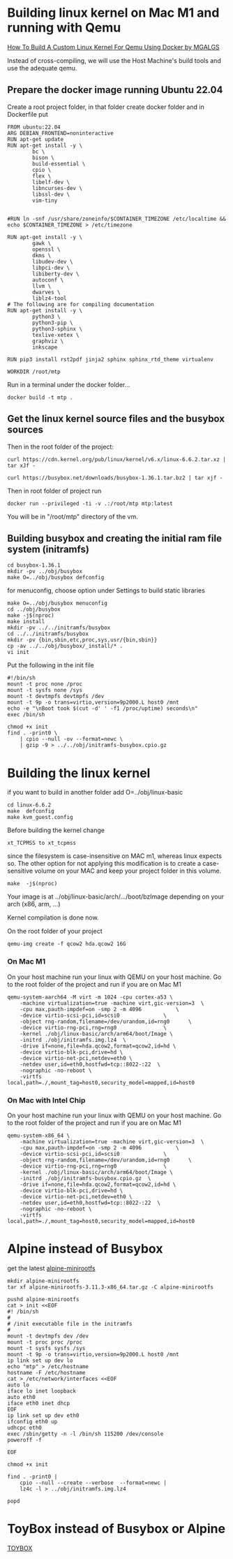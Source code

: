 # Building linux kernel on Mac M1 and running with Qemu

[How To Build A Custom Linux Kernel For Qemu Using Docker by MGALGS](https://mgalgs.io/2021/03/23/how-to-build-a-custom-linux-kernel-for-qemu-using-docker.html)

Instead of cross-compiling, we will use the Host Machine's build tools and use the adequate qemu.

## Prepare the docker image running Ubuntu 22.04

Create a root project folder, in that folder create docker folder and in Dockerfile put
```
FROM ubuntu:22.04
ARG DEBIAN_FRONTEND=noninteractive
RUN apt-get update
RUN apt-get install -y \
        bc \
        bison \
        build-essential \
        cpio \
        flex \
        libelf-dev \
        libncurses-dev \
        libssl-dev \
        vim-tiny 


#RUN ln -snf /usr/share/zoneinfo/$CONTAINER_TIMEZONE /etc/localtime && echo $CONTAINER_TIMEZONE > /etc/timezone

RUN apt-get install -y \
        gawk \
        openssl \
        dkms \
        libudev-dev \
        libpci-dev \
        libiberty-dev \
        autoconf \
        llvm \
        dwarves \
        liblz4-tool 
# The following are for compiling documentation
RUN apt-get install -y \
        python3 \
        python3-pip \ 
        python3-sphinx \
        texlive-xetex \
        graphviz \
        inkscape

RUN pip3 install rst2pdf jinja2 sphinx sphinx_rtd_theme virtualenv

WORKDIR /root/mtp

```

Run in a terminal under the docker folder...
```
docker build -t mtp .
```


## Get the linux kernel source files and the busybox sources

Then in the root folder of the project:

```
curl https://cdn.kernel.org/pub/linux/kernel/v6.x/linux-6.6.2.tar.xz | tar xJf -

curl https://busybox.net/downloads/busybox-1.36.1.tar.bz2 | tar xjf -
```


Then in root folder of project run
```
docker run --privileged -ti -v .:/root/mtp mtp:latest
```

You will be in "/root/mtp" directory of the vm.

## Building busybox and creating the initial ram file system (initramfs)

```
cd busybox-1.36.1
mkdir -pv ../obj/busybox
make O=../obj/busybox defconfig
```

for menuconfig, choose option under Settings to build static libraries

```
make O=../obj/busybox menuconfig
cd ../obj/busybox
make -j$(nproc)
make install
mkdir -pv ../../initramfs/busybox
cd ../../initramfs/busybox
mkdir -pv {bin,sbin,etc,proc,sys,usr/{bin,sbin}}
cp -av ../../obj/busybox/_install/* .
vi init
```
Put the following in the init file
```
#!/bin/sh
mount -t proc none /proc
mount -t sysfs none /sys
mount -t devtmpfs devtmpfs /dev
mount -t 9p -o trans=virtio,version=9p2000.L host0 /mnt
echo -e "\nBoot took $(cut -d' ' -f1 /proc/uptime) seconds\n"
exec /bin/sh

```

```
chmod +x init
find . -print0 \
    | cpio --null -ov --format=newc \
    | gzip -9 > ../../obj/initramfs-busybox.cpio.gz
```


# Building the linux kernel
if you want to build in another folder add O=../obj/linux-basic 
```
cd linux-6.6.2
make  defconfig
make kvm_guest.config
```


Before building the kernel change
```
xt_TCPMSS to xt_tcpmss
```
since the filesystem is case-insensitive on MAC m1, whereas linux expects so. The other option for not applying this modification is to create a case-sensitive volume on your MAC and keep your project folder in this volume.

```
make  -j$(nproc)     
```

Your image is at ../obj/linux-basic/arch/.../boot/bzImage depending on your arch (x86, arm, ...)

Kernel compilation is done now. 


On the root folder of your project 
```
qemu-img create -f qcow2 hda.qcow2 16G
```

### On Mac M1

On your host machine run your linux with QEMU on your host machine.  Go to the root folder of the project and run if you are on Mac M1
```
qemu-system-aarch64 -M virt -m 1024 -cpu cortex-a53 \
    -machine virtualization=true -machine virt,gic-version=3  \
    -cpu max,pauth-impdef=on -smp 2 -m 4096           \
    -device virtio-scsi-pci,id=scsi0              \
    -object rng-random,filename=/dev/urandom,id=rng0      \
    -device virtio-rng-pci,rng=rng0               \
    -kernel ./obj/linux-basic/arch/arm64/boot/Image \
    -initrd ./obj/initramfs.img.lz4  \
    -drive if=none,file=hda.qcow2,format=qcow2,id=hd \
    -device virtio-blk-pci,drive=hd \
    -device virtio-net-pci,netdev=eth0 \
    -netdev user,id=eth0,hostfwd=tcp::8022-:22  \
    -nographic -no-reboot \
    -virtfs local,path=./,mount_tag=host0,security_model=mapped,id=host0  
```

### On Mac with Intel Chip

On your host machine run your linux with QEMU on your host machine.  Go to the root folder of the project and run if you are on Mac M1
```
qemu-system-x86_64 \
    -machine virtualization=true -machine virt,gic-version=3  \
    -cpu max,pauth-impdef=on -smp 2 -m 4096           \
    -device virtio-scsi-pci,id=scsi0              \
    -object rng-random,filename=/dev/urandom,id=rng0      \
    -device virtio-rng-pci,rng=rng0               \
    -kernel ./obj/linux-basic/arch/arm64/boot/Image \
    -initrd ./obj/initramfs-busybox.cpio.gz  \
    -drive if=none,file=hda.qcow2,format=qcow2,id=hd \
    -device virtio-blk-pci,drive=hd \
    -device virtio-net-pci,netdev=eth0 \
    -netdev user,id=eth0,hostfwd=tcp::8022-:22  \
    -nographic -no-reboot \
    -virtfs local,path=./,mount_tag=host0,security_model=mapped,id=host0    
```


# Alpine instead of Busybox

get the latest [alpine-minirootfs](https://alpinelinux.org/downloads/)

```
mkdir alpine-minirootfs
tar xf alpine-minirootfs-3.11.3-x86_64.tar.gz -C alpine-minirootfs

pushd alpine-minirootfs
cat > init <<EOF
#! /bin/sh
#
# /init executable file in the initramfs 
#
mount -t devtmpfs dev /dev
mount -t proc proc /proc
mount -t sysfs sysfs /sys
mount -t 9p -o trans=virtio,version=9p2000.L host0 /mnt
ip link set up dev lo
echo "mtp" > /etc/hostname
hostname -F /etc/hostname
cat > /etc/network/interfaces <<EOF
auto lo
iface lo inet loopback
auto eth0
iface eth0 inet dhcp
EOF
ip link set up dev eth0
ifconfig eth0 up
udhcpc eth0
exec /sbin/getty -n -l /bin/sh 115200 /dev/console 
poweroff -f

EOF

chmod +x init

find . -print0 |
    cpio --null --create --verbose  --format=newc |
    lz4c -l > ../obj/initramfs.img.lz4

popd
```

# ToyBox instead of Busybox or Alpine

[TOYBOX](http://landley.net/toybox/quick.html)